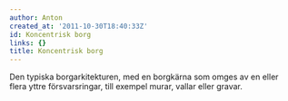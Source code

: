 ```yaml
---
author: Anton
created_at: '2011-10-30T18:40:33Z'
id: Koncentrisk borg
links: {}
title: Koncentrisk borg
---
```


Den typiska borgarkitekturen, med en borgkärna som omges av en eller flera yttre försvarsringar,
till exempel murar, vallar eller gravar.

